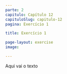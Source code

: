 ```yaml
---
parte: 2
capitulo: Capítulo 12
capituloSlug: capitulo-12
pagina: Exercício 1

title: Exercício 1

page-layout: exercise
image:

---
```


Aqui vai o texto
